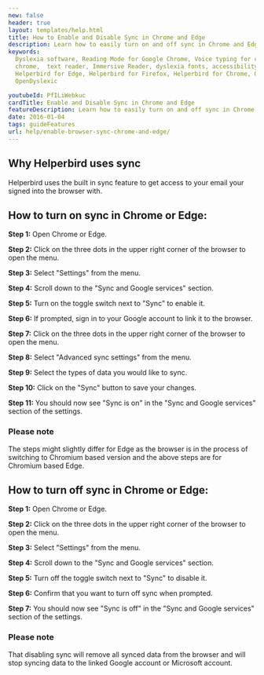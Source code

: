 ```yaml
---
new: false
header: true
layout: templates/help.html
title: How to Enable and Disable Sync in Chrome and Edge
description: Learn how to easily turn on and off sync in Chrome and Edge with this detailed step-by-step guide. Follow the instructions to link your Google account and synchronize your data, or disconnect and remove synced data from your browser.
keywords:
  Dyslexia software, Reading Mode for Google Chrome, Voice typing for chrome, Text to speech for
  chrome,  text reader, Immersive Reader, dyslexia fonts, accessibility software, dyslexia software,
  Helperbird for Edge, Helperbird for Firefox, Helperbird for Chrome, Opendyslexic for Chrome,
  OpenDyslexic

youtubeId: PfILiWebkuc
cardTitle: Enable and Disable Sync in Chrome and Edge
featureDescription: Learn how to easily turn on and off sync in Chrome and Edge with this detailed step-by-step guide. Follow the instructions to link your Google account and synchronize your data, or disconnect and remove synced data from your browser.
date: 2016-01-04
tags: guideFeatures
url: help/enable-browser-sync-chrome-and-edge/
---
```


## Why Helperbird uses sync
Helperbird uses the built in sync feature to get access to your email your signed into the browser with.

## How to turn on sync in Chrome or Edge:

**Step 1:** Open Chrome or Edge.

**Step 2:** Click on the three dots in the upper right corner of the browser to open the menu.

**Step 3:** Select "Settings" from the menu.

**Step 4:** Scroll down to the "Sync and Google services" section.

**Step 5:** Turn on the toggle switch next to "Sync" to enable it.

**Step 6:** If prompted, sign in to your Google account to link it to the browser.

**Step 7:** Click on the three dots in the upper right corner of the browser to open the menu.

**Step 8:** Select "Advanced sync settings" from the menu.

**Step 9:** Select the types of data you would like to sync.

**Step 10:** Click on the "Sync" button to save your changes.

**Step 11:** You should now see "Sync is on" in the "Sync and Google services" section of the settings.

### Please note 
The steps might slightly differ for Edge as the browser is in the process of switching to Chromium based version and the above steps are for Chromium based Edge.


## How to turn off sync in Chrome or Edge:

**Step 1:**  Open Chrome or Edge.

**Step 2:** Click on the three dots in the upper right corner of the browser to open the menu.

**Step 3:** Select "Settings" from the menu.

**Step 4:** Scroll down to the "Sync and Google services" section.

**Step 5:** Turn off the toggle switch next to "Sync" to disable it.

**Step 6:** Confirm that you want to turn off sync when prompted.

**Step 7:** You should now see "Sync is off" in the "Sync and Google services" section of the settings.

### Please note 
That disabling sync will remove all synced data from the browser and will stop syncing data to the linked Google account or Microsoft account.